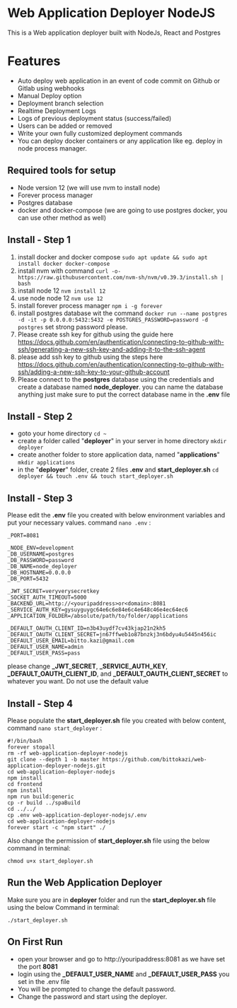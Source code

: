 # Web Application Deployer NodeJS

This is a Web application deployer built with NodeJs, React and Postgres

# Features

- Auto deploy web application in an event of code commit on Github or Gitlab using webhooks
- Manual Deploy option
- Deployment branch selection
- Realtime Deployment Logs
- Logs of previous deployment status (success/failed)
- Users can be added or removed
- Write your own fully customized deployment commands
- You can deploy docker containers or any application like eg. deploy in node process manager.

## Required tools for setup

- Node version 12 (we will use nvm to install node)
- Forever process manager
- Postgres database
- docker and docker-compose (we are going to use postgres docker, you can use other method as well)

## Install - Step 1

1.  install docker and docker compose `sudo apt update && sudo apt install docker docker-compose `
2.  install nvm with command `curl -o- https://raw.githubusercontent.com/nvm-sh/nvm/v0.39.3/install.sh | bash`
3.  install node 12 `nvm install 12`
4.  use node node 12 `nvm use 12`
5.  install forever process manager `npm i -g forever`
6.  install postgres database wit the command `docker run --name postgres -d -it -p 0.0.0.0:5432:5432 -e POSTGRES_PASSWORD=password -d postgres` set strong password please.
7.  Please create ssh key for github using the guide here https://docs.github.com/en/authentication/connecting-to-github-with-ssh/generating-a-new-ssh-key-and-adding-it-to-the-ssh-agent
8.  please add ssh key to github using the steps here https://docs.github.com/en/authentication/connecting-to-github-with-ssh/adding-a-new-ssh-key-to-your-github-account
9.  Please connect to the **postgres** database using the credentials and create a database named **node_deployer**. you can name the database anything just make sure to put the correct database name in the **.env** file

## Install - Step 2

- goto your home directory `cd ~`
- create a folder called "**deployer**" in your server in home directory `mkdir deployer`
- create another folder to store application data, named "**applications**" `mkdir applications`
- in the "**deployer**" folder, create 2 files **.env** and **start_deployer.sh** `cd deployer && touch .env && touch start_deployer.sh`

## Install - Step 3

Please edit the **.env** file you created with below environment variables and put your necessary values. command `nano .env` :

    _PORT=8081

    _NODE_ENV=development
    _DB_USERNAME=postgres
    _DB_PASSWORD=password
    _DB_NAME=node_deployer
    _DB_HOSTNAME=0.0.0.0
    _DB_PORT=5432

    _JWT_SECRET=veryverysecretkey
    _SOCKET_AUTH_TIMEOUT=5000
    _BACKEND_URL=http://<youripaddress>or<domain>:8081
    _SERVICE_AUTH_KEY=gysuyguygc64e6c6e84e6c4e648c46e4ec64ec6
    _APPLICATION_FOLDER=/absolute/path/to/folder/applications

    _DEFAULT_OAUTH_CLIENT_ID=n3b43uydf7cv43kjap21n2kh5
    _DEFAULT_OAUTH_CLIENT_SECRET=jn67ffweb1o87bnzkj3n6bdyu4u5445n456ic
    _DEFAULT_USER_EMAIL=bitto.kazi@gmail.com
    _DEFAULT_USER_NAME=admin
    _DEFAULT_USER_PASS=pass

please change **\_JWT_SECRET**, **\_SERVICE_AUTH_KEY**, **\_DEFAULT_OAUTH_CLIENT_ID**, and **\_DEFAULT_OAUTH_CLIENT_SECRET** to whatever you want. Do not use the default value

## Install - Step 4

Please populate the **start_deployer.sh** file you created with below content, command `nano start_deployer` :

    #!/bin/bash
    forever stopall
    rm -rf web-application-deployer-nodejs
    git clone --depth 1 -b master https://github.com/bittokazi/web-application-deployer-nodejs.git
    cd web-application-deployer-nodejs
    npm install
    cd frontend
    npm install
    npm run build:generic
    cp -r build ../spaBuild
    cd ../../
    cp .env web-application-deployer-nodejs/.env
    cd web-application-deployer-nodejs
    forever start -c "npm start" ./

Also change the permission of **start_deployer.sh** file using the below command in terminal:

    chmod u+x start_deployer.sh

## Run the Web Application Deployer

Make sure you are in **deployer** folder and run the **start_deployer.sh** file using the below Command in terminal:

    ./start_deployer.sh

## On First Run

- open your browser and go to http://youripaddress:8081 as we have set the port **8081**
- login using the **\_DEFAULT_USER_NAME** and **\_DEFAULT_USER_PASS** you set in the .env file
- You will be prompted to change the default password.
- Change the password and start using the deployer.
